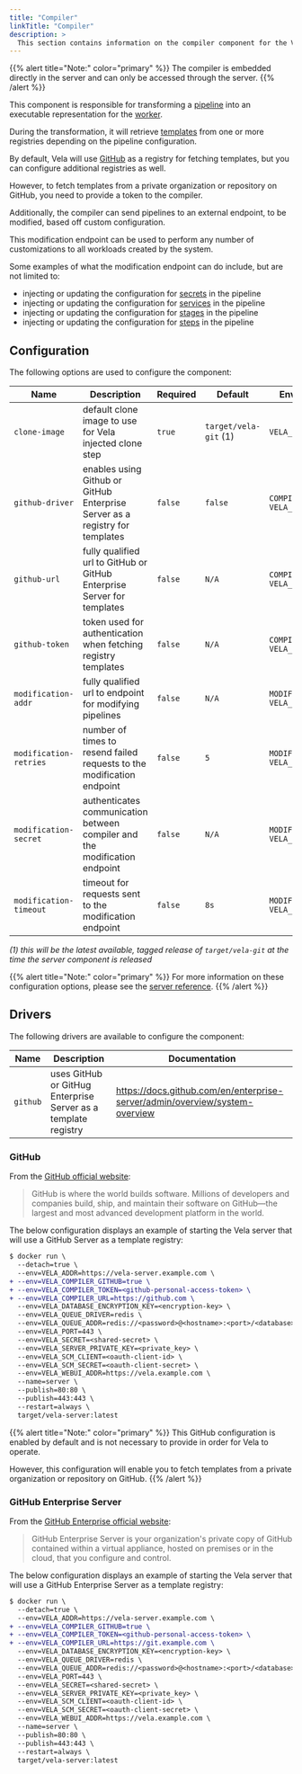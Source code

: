 ```yaml
---
title: "Compiler"
linkTitle: "Compiler"
description: >
  This section contains information on the compiler component for the Vela server.
---
```


{{% alert title="Note:" color="primary" %}}
The compiler is embedded directly in the server and can only be accessed through the server.
{{% /alert %}}

This component is responsible for transforming a [pipeline](/docs/tour/) into an executable representation for the [worker](/docs/installation/worker/).

During the transformation, it will retrieve [templates](/docs/tour/templates/) from one or more registries depending on the pipeline configuration.

By default, Vela will use [GitHub](https://github.com/) as a registry for fetching templates, but you can configure additional registries as well.

However, to fetch templates from a private organization or repository on GitHub, you need to provide a token to the compiler.

Additionally, the compiler can send pipelines to an external endpoint, to be modified, based off custom configuration.

This modification endpoint can be used to perform any number of customizations to all workloads created by the system.

Some examples of what the modification endpoint can do include, but are not limited to:

* injecting or updating the configuration for [secrets](/docs/tour/secrets/) in the pipeline
* injecting or updating the configuration for [services](/docs/tour/services/) in the pipeline
* injecting or updating the configuration for [stages](/docs/tour/stages/) in the pipeline
* injecting or updating the configuration for [steps](/docs/tour/steps/) in the pipeline

## Configuration

The following options are used to configure the component:

| Name                   | Description                                                                     | Required | Default               | Environment Variables                                   |
| ---------------------- | ------------------------------------------------------------------------------- | -------- | --------------------- | ------------------------------------------------------- |
| `clone-image`          | default clone image to use for Vela injected clone step                         | `true`   | `target/vela-git` (1) | `VELA_CLONE_IMAGE`                                      |
| `github-driver`        | enables using Github or GitHub Enterprise Server as a registry for templates    | `false`  | `false`               | `COMPILER_GITHUB`<br>`VELA_COMPILER_GITHUB`             |
| `github-url`           | fully qualified url to GitHub or GitHub Enterprise Server for templates         | `false`  | `N/A`                 | `COMPILER_GITHUB_URL`<br>`VELA_COMPILER_GITHUB_URL`     |
| `github-token`         | token used for authentication when fetching registry templates                  | `false`  | `N/A`                 | `COMPILER_GITHUB_TOKEN`<br>`VELA_COMPILER_GITHUB_TOKEN` |
| `modification-addr`    | fully qualified url to endpoint for modifying pipelines                         | `false`  | `N/A`                 | `MODIFICATION_ADDR`<br>`VELA_MODIFICATION_ADDR`         |
| `modification-retries` | number of times to resend failed requests to the modification endpoint          | `false`  | `5`                   | `MODIFICATION_RETRIES`<br>`VELA_MODIFICATION_RETRIES`   |
| `modification-secret`  | authenticates communication between compiler and the modification endpoint      | `false`  | `N/A`                 | `MODIFICATION_SECRET`<br>`VELA_MODIFICATION_SECRET`     |
| `modification-timeout` | timeout for requests sent to the modification endpoint                          | `false`  | `8s`                  | `MODIFICATION_TIMEOUT`<br>`VELA_MODIFICATION_TIMEOUT`   |

_(1) this will be the latest available, tagged release of `target/vela-git` at the time the server component is released_

{{% alert title="Note:" color="primary" %}}
For more information on these configuration options, please see the [server reference](/docs/installation/server/reference/).
{{% /alert %}}

## Drivers

The following drivers are available to configure the component:

| Name     | Description                                                    | Documentation                                                               |
| -------- | -------------------------------------------------------------- | --------------------------------------------------------------------------- |
| `github` | uses GitHub or GitHug Enterprise Server as a template registry | https://docs.github.com/en/enterprise-server/admin/overview/system-overview |

### GitHub

From the [GitHub official website](https://github.com/about/):

> GitHub is where the world builds software. Millions of developers and companies build, ship, and maintain their software on GitHub—the largest and most advanced development platform in the world.

The below configuration displays an example of starting the Vela server that will use a GitHub Server as a template registry:

```diff
$ docker run \
  --detach=true \
  --env=VELA_ADDR=https://vela-server.example.com \
+ --env=VELA_COMPILER_GITHUB=true \
+ --env=VELA_COMPILER_TOKEN=<github-personal-access-token> \
+ --env=VELA_COMPILER_URL=https://github.com \
  --env=VELA_DATABASE_ENCRYPTION_KEY=<encryption-key> \
  --env=VELA_QUEUE_DRIVER=redis \
  --env=VELA_QUEUE_ADDR=redis://<password>@<hostname>:<port>/<database> \
  --env=VELA_PORT=443 \
  --env=VELA_SECRET=<shared-secret> \
  --env=VELA_SERVER_PRIVATE_KEY=<private_key> \
  --env=VELA_SCM_CLIENT=<oauth-client-id> \
  --env=VELA_SCM_SECRET=<oauth-client-secret> \
  --env=VELA_WEBUI_ADDR=https://vela.example.com \
  --name=server \
  --publish=80:80 \
  --publish=443:443 \
  --restart=always \
  target/vela-server:latest
```

{{% alert title="Note:" color="primary" %}}
This GitHub configuration is enabled by default and is not necessary to provide in order for Vela to operate.

However, this configuration will enable you to fetch templates from a private organization or repository on GitHub.
{{% /alert %}}

### GitHub Enterprise Server

From the [GitHub Enterprise official website](https://docs.github.com/en/enterprise-server/admin/overview/system-overview):

> GitHub Enterprise Server is your organization's private copy of GitHub contained within a virtual appliance, hosted on premises or in the cloud, that you configure and control.

The below configuration displays an example of starting the Vela server that will use a GitHub Enterprise Server as a template registry:

```diff
$ docker run \
  --detach=true \
  --env=VELA_ADDR=https://vela-server.example.com \
+ --env=VELA_COMPILER_GITHUB=true \
+ --env=VELA_COMPILER_TOKEN=<github-personal-access-token> \
+ --env=VELA_COMPILER_URL=https://git.example.com \
  --env=VELA_DATABASE_ENCRYPTION_KEY=<encryption-key> \
  --env=VELA_QUEUE_DRIVER=redis \
  --env=VELA_QUEUE_ADDR=redis://<password>@<hostname>:<port>/<database> \
  --env=VELA_PORT=443 \
  --env=VELA_SECRET=<shared-secret> \
  --env=VELA_SERVER_PRIVATE_KEY=<private_key> \
  --env=VELA_SCM_CLIENT=<oauth-client-id> \
  --env=VELA_SCM_SECRET=<oauth-client-secret> \
  --env=VELA_WEBUI_ADDR=https://vela.example.com \
  --name=server \
  --publish=80:80 \
  --publish=443:443 \
  --restart=always \
  target/vela-server:latest
```

